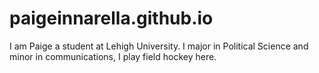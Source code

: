 # paigeinnarella.github.io
I am Paige a student at Lehigh University. I major in Political Science and minor in communications, I play field hockey here.
